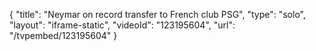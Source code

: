 {
    "title": "Neymar on record transfer to French club PSG",
    "type": "solo",
    "layout": "iframe-static",
    "videoId": "123195604",
    "url": "\/tvpembed\/123195604"
}